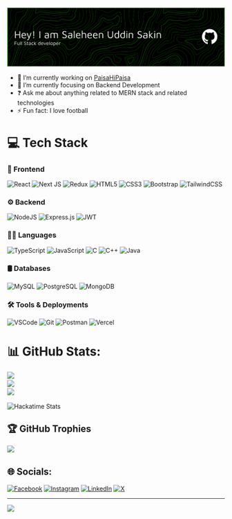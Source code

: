 ![Banner](./github-header-banner.png)

* 🔭 I’m currently working on [PaisaHiPaisa](https://github.com/sakincse21/paisahipaisa)
* 🌱 I’m currently focusing on Backend Development
* ❓ Ask me about anything related to MERN stack and related technologies
* ⚡ Fun fact: I love football

# 💻 Tech Stack

### 🎨 Frontend

![React](https://img.shields.io/badge/react-%2320232a.svg?style=for-the-badge\&logo=react\&logoColor=%2361DAFB)
![Next JS](https://img.shields.io/badge/Next-black?style=for-the-badge\&logo=next.js\&logoColor=white)
![Redux](https://img.shields.io/badge/Redux-%23764abc.svg?style=for-the-badge\&logo=redux\&logoColor=white)
![HTML5](https://img.shields.io/badge/html5-%23E34F26.svg?style=for-the-badge\&logo=html5\&logoColor=white)
![CSS3](https://img.shields.io/badge/css3-%231572B6.svg?style=for-the-badge\&logo=css3\&logoColor=white)
![Bootstrap](https://img.shields.io/badge/bootstrap-%238511FA.svg?style=for-the-badge\&logo=bootstrap\&logoColor=white)
![TailwindCSS](https://img.shields.io/badge/Tailwind_CSS-%2338bdf8.svg?style=for-the-badge\&logo=tailwind-css\&logoColor=white)

### ⚙️ Backend

![NodeJS](https://img.shields.io/badge/node.js-6DA55F?style=for-the-badge\&logo=node.js\&logoColor=white)
![Express.js](https://img.shields.io/badge/express.js-%23404d59.svg?style=for-the-badge\&logo=express\&logoColor=%2361DAFB)
![JWT](https://img.shields.io/badge/JWT-black?style=for-the-badge\&logo=JSON%20web%20tokens)

### 🧑‍💻 Languages
![TypeScript](https://img.shields.io/badge/typescript-%23007ACC.svg?style=for-the-badge\&logo=typescript\&logoColor=white)
![JavaScript](https://img.shields.io/badge/javascript-%23323330.svg?style=for-the-badge\&logo=javascript\&logoColor=%23F7DF1E)
![C](https://img.shields.io/badge/c-%2300599C.svg?style=for-the-badge\&logo=c\&logoColor=white)
![C++](https://img.shields.io/badge/c++-%2300599C.svg?style=for-the-badge\&logo=c%2B%2B\&logoColor=white)
![Java](https://img.shields.io/badge/java-%23ED8B00.svg?style=for-the-badge\&logo=openjdk\&logoColor=white)

### 🛢️ Databases

![MySQL](https://img.shields.io/badge/mysql-%2300f.svg?style=for-the-badge\&logo=mysql\&logoColor=white)
![PostgreSQL](https://img.shields.io/badge/postgresql-%23316192.svg?style=for-the-badge\&logo=postgresql\&logoColor=white)
![MongoDB](https://img.shields.io/badge/MongoDB-%234ea94b.svg?style=for-the-badge\&logo=mongodb\&logoColor=white)

### 🛠️ Tools & Deployments

![VSCode](https://img.shields.io/badge/VSCode-0078d7.svg?style=for-the-badge\&logo=visual-studio-code\&logoColor=white)
![Git](https://img.shields.io/badge/git-%23F05033.svg?style=for-the-badge\&logo=git\&logoColor=white)
![Postman](https://img.shields.io/badge/Postman-FF6C37?style=for-the-badge\&logo=postman\&logoColor=white)
![Vercel](https://img.shields.io/badge/vercel-%23000000.svg?style=for-the-badge\&logo=vercel\&logoColor=white)


# 📊 GitHub Stats:

![](https://github-readme-stats.vercel.app/api?username=sakincse21\&theme=dark\&hide_border=true\&include_all_commits=true\&count_private=false)<br/>
![](https://github-readme-streak-stats.herokuapp.com/?user=sakincse21\&theme=dark\&hide_border=true)<br/>
![](https://github-readme-stats.vercel.app/api/top-langs/?username=sakincse21\&theme=dark\&hide_border=true\&include_all_commits=true\&count_private=false\&layout=compact) <br/>

![Hackatime Stats](https://github-readme-stats.hackclub.dev/api/wakatime?username=4751\&api_domain=hackatime.hackclub.com\&theme=darcula\&custom_title=Hackatime+Stats\&layout=compact\&cache_seconds=0\&langs_count=8)

## 🏆 GitHub Trophies

![](https://github-profile-trophy.vercel.app/?username=sakincse21\&theme=gruvbox\&no-frame=false\&no-bg=true\&margin-w=4)

## 🌐 Socials:

[![Facebook](https://img.shields.io/badge/Facebook-%231877F2.svg?logo=Facebook\&logoColor=white)](https://facebook.com/saleheen.sakin)
[![Instagram](https://img.shields.io/badge/Instagram-%23E4405F.svg?logo=Instagram\&logoColor=white)](https://instagram.com/saleheen.sakin)
[![LinkedIn](https://img.shields.io/badge/LinkedIn-%230077B5.svg?logo=linkedin\&logoColor=white)](https://linkedin.com/in/saleheen-sakin)
[![X](https://img.shields.io/badge/X-black.svg?logo=X\&logoColor=white)](https://x.com/iamsakin)

---

[![](https://visitcount.itsvg.in/api?id=sakincse21\&icon=0\&color=12)](https://visitcount.itsvg.in)
